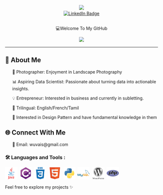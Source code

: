 <div id="header" align="center">
  <img src="https://media4.giphy.com/media/v1.Y2lkPTc5MGI3NjExa2FrMjludTNrdTFwa3h2NnV3Z3J3bDl3YjRsb3FnaGMzd3c0OWx5ciZlcD12MV9pbnRlcm5hbF9naWZfYnlfaWQmY3Q9Zw/78XCFBGOlS6keY1Bil/giphy.gif" width="150"/>
</div>
<div id="badges" align="center">
<a href="https://www.linkedin.com/in/arshath-wuvais-9744311b4/?originalSubdomain=ca">
    <img src="https://img.shields.io/badge/LinkedIn-blue?style=for-the-badge&logo=linkedin&logoColor=white" alt="LinkedIn Badge"/>
  </a>
</div>
<br>
<p align="center"> 💻Welcome To My GitHub </p>

<div id="header" align="center">
  <img src="https://media3.giphy.com/media/v1.Y2lkPTc5MGI3NjExYXRsamo3dTR6b3l3ZW5xN3pkaXQ1eTlsc2Y3NXM3bW10cXhwMWdqZyZlcD12MV9pbnRlcm5hbF9naWZfYnlfaWQmY3Q9Zw/9tZc9Mzo9K0yOYx38U/giphy.gif" width="700"/>
</div>

<hr>

<h2>🎯 About Me</h1>
<ud>
<ul>📸 Photographer: Enjoyment in Landscape Photography</ul>
<ul>📊 Aspiring Data Scientist: Passionate about turning data into actionable insights.</ul>
<ul>💡 Entrepreneur: Interested in business and currently in subletting.</ul>
<ul>📖 Trilingual: English/French/Tamil</ul>
<ul>🤖 Interested in Design Pattern and have fundamental knowledge in them</ul>
</ud>
<h2>🌐 Connect With Me</h2>
<ud>
  <ul>📩 Email: wuvais@gmail.com</ul>
</ud>

### :hammer_and_wrench: Languages and Tools :
<div>
  <img src="https://github.com/devicons/devicon/blob/master/icons/java/java-original-wordmark.svg" title="Java" alt="Java" width="40" height="40"/>&nbsp;
  <img src="https://github.com/devicons/devicon/blob/master/icons/csharp/csharp-original.svg" title="CSharp" alt="CSharp " width="40" height="40"/>&nbsp;
  <img src="https://github.com/devicons/devicon/blob/master/icons/css3/css3-plain-wordmark.svg"  title="CSS3" alt="CSS" width="40" height="40"/>&nbsp;
  <img src="https://github.com/devicons/devicon/blob/master/icons/html5/html5-original.svg" title="HTML5" alt="HTML" width="40" height="40"/>&nbsp;
  <img src="https://github.com/devicons/devicon/blob/master/icons/python/python-original.svg" title="Python" alt="Python" width="40" height="40"/>&nbsp;
  <img src="https://github.com/devicons/devicon/blob/master/icons/mysql/mysql-original-wordmark.svg" title="MySQL"  alt="MySQL" width="40" height="40"/>&nbsp;
  <img src="https://github.com/devicons/devicon/blob/master/icons/wordpress/wordpress-plain-wordmark.svg" title="WP" alt="WP" width="40" height="40"/>&nbsp;
  <img src="https://github.com/devicons/devicon/blob/master/icons/php/php-original.svg" title="PHP" alt="PHP" width="40" height="40"/>
</div>

Feel free to explore my projects ✨


